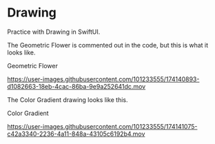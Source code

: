 # Drawing

Practice with Drawing in SwiftUI. 

The Geometric Flower is commented out in the code, but this is what it looks like.


Geometric Flower

https://user-images.githubusercontent.com/101233555/174140893-d1082663-18eb-4cac-86ba-9e9a252641dc.mov





The Color Gradient drawing looks like this.


Color Gradient

https://user-images.githubusercontent.com/101233555/174141075-c42a3340-2236-4a11-848a-43105c6192b4.mov
